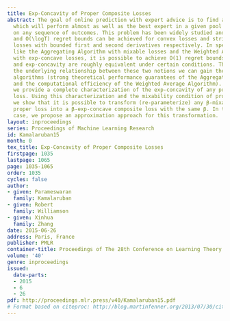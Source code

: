```yaml
---
title: Exp-Concavity of Proper Composite Losses
abstract: The goal of online prediction with expert advice is to find a decision strategy
  which will perform almost as well as the best expert in a given pool of experts,
  on any sequence of outcomes. This problem has been widely studied and O(\sqrtT)
  and O(\logT) regret bounds can be achieved for convex losses and strictly convex
  losses with bounded first and second derivatives respectively. In special cases
  like the Aggregating Algorithm with mixable losses and the Weighted Average Algorithm
  with exp-concave losses, it is possible to achieve O(1) regret bounds. But mixability
  and exp-concavity are roughly equivalent under certain conditions. Thus by understanding
  the underlying relationship between these two notions we can gain the best of both
  algorithms (strong theoretical performance guarantees of the Aggregating Algorithm
  and the computational efficiency of the Weighted Average Algorithm). In this paper
  we provide a complete characterization of the exp-concavity of any proper composite
  loss. Using this characterization and the mixability condition of proper losses,
  we show that it is possible to transform (re-parameterize) any β-mixable binary
  proper loss into a β-exp-concave composite loss with the same β. In the multi-class
  case, we propose an approximation approach for this transformation.
layout: inproceedings
series: Proceedings of Machine Learning Research
id: Kamalaruban15
month: 0
tex_title: Exp-Concavity of Proper Composite Losses
firstpage: 1035
lastpage: 1065
page: 1035-1065
order: 1035
cycles: false
author:
- given: Parameswaran
  family: Kamalaruban
- given: Robert
  family: Williamson
- given: Xinhua
  family: Zhang
date: 2015-06-26
address: Paris, France
publisher: PMLR
container-title: Proceedings of The 28th Conference on Learning Theory
volume: '40'
genre: inproceedings
issued:
  date-parts:
  - 2015
  - 6
  - 26
pdf: http://proceedings.mlr.press/v40/Kamalaruban15.pdf
# Format based on citeproc: http://blog.martinfenner.org/2013/07/30/citeproc-yaml-for-bibliographies/
---
```


